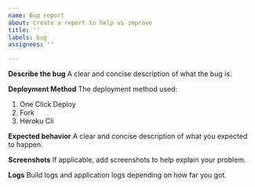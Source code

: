```yaml
---
name: Bug report
about: Create a report to help us improve
title: ''
labels: bug
assignees: ''

---
```


**Describe the bug**
A clear and concise description of what the bug is.

**Deployment Method**
The deployment method used:
1. One Click Deploy
2. Fork
3. Heroku Cli

**Expected behavior**
A clear and concise description of what you expected to happen.

**Screenshots**
If applicable, add screenshots to help explain your problem.

**Logs**
Build logs and application logs depending on how far you got.
